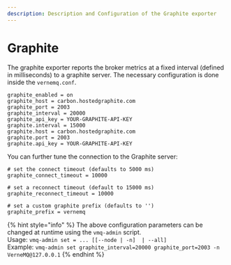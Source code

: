 ```yaml
---
description: Description and Configuration of the Graphite exporter
---
```


# Graphite

The graphite exporter reports the broker metrics at a fixed interval \(defined in milliseconds\) to a graphite server. The necessary configuration is done inside the `vernemq.conf`.

```text
graphite_enabled = on
graphite_host = carbon.hostedgraphite.com
graphite_port = 2003
graphite_interval = 20000
graphite_api_key = YOUR-GRAPHITE-API-KEY
graphite.interval = 15000
graphite.host = carbon.hostedgraphite.com
graphite.port = 2003
graphite.api_key = YOUR-GRAPHITE-API-KEY
```

You can further tune the connection to the Graphite server:

```text
# set the connect timeout (defaults to 5000 ms)
graphite_connect_timeout = 10000

# set a reconnect timeout (default to 15000 ms)
graphite_reconnect_timeout = 10000

# set a custom graphite prefix (defaults to '')
graphite_prefix = vernemq
```

{% hint style="info" %}
The above configuration parameters can be changed at runtime using the `vmq-admin` script.  
 Usage: `vmq-admin set = ... [[--node | -n]  | --all]`   
 Example: `vmq-admin set graphite_interval=20000 graphite_port=2003 -n VerneMQ@127.0.0.1`
{% endhint %}

